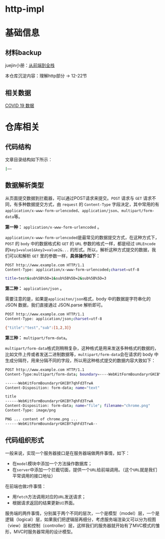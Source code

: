 # http-impl

# 基础信息

## 材料backup

juejin小册：[从前端到全栈](https://juejin.cn/book/7133100888566005763?utm_source=course_list)

本仓库沉淀内容：理解http部分 → 12-22节

## 相关数据
[COVID 19 数据](https://github.com/maxMaxineChen/COVID-19-worldwide-json-data-script)



# 仓库相关

## 代码结构


文章目录结构如下所示：

```bash
|——
```



## 数据解析类型

从页面提交数据到拦截器，可以通过POST请求来提交。`POST` 请求与 `GET` 请求不同，有多种数据提交方式，由 `request` 的 `Content-Type` 字段决定，其中常用的有`application/x-www-form-urlencoded`、`application/json`、`multipart/form-data`等。

**第一种：** `application/x-www-form-urlencoded` 。

`application/x-www-form-urlencoded`是最常见的数据提交方式，在这种方式下，`POST` 的 `body` 中的数据格式和 `GET` 的 `URL` 参数的格式一样，都是经过 `URLEncode` 的`key1=value1&key2=value2&...` 的形式。所以，解析这种方式提交的数据，我们可以和解析 `GET` 里的参数一样，**具体操作如下：**

```bash
POST http://www.example.com HTTP/1.1
Content-Type: application/x-www-form-urlencoded;charset=utf-8

title=test&sub%5B%5D=1&sub%5B%5D=2&sub%5B%5D=3
```

**第二种：** `application/json` 。

需要注意的是，如果是`applicaiton/json`格式，body 中的数据是字符串化的 JSON 数据，我们直接通过 JSON.parse 解析即可。

```bash
POST http://www.example.com HTTP/1.1 
Content-Type: application/json;charset=utf-8

{"title":"test","sub":[1,2,3]}
```

**第三种：** `multipart/form-data`。

`multipart/form-data`格式则稍稍复杂，这种格式是用来发送多种格式的数据的，比如文件上传或者发送二进制数据等，`multipart/form-data`会在请求的 body 中生成分隔符，用来分隔不同的字段，所以用这种格式提交的数据内容大致如下：

```bash
POST http://www.example.com HTTP/1.1
Content-Type:multipart/form-data; boundary=----WebKitFormBoundaryrGKCBY7qhFd3TrwA

------WebKitFormBoundaryrGKCBY7qhFd3TrwA
Content-Disposition: form-data; name="text"

title
------WebKitFormBoundaryrGKCBY7qhFd3TrwA
Content-Disposition: form-data; name="file"; filename="chrome.png"
Content-Type: image/png

PNG ... content of chrome.png ...
------WebKitFormBoundaryrGKCBY7qhFd3TrwA--
```



## 代码组织形式

一般来说，实现一个服务器接口是在服务器端做两件事情，如下：

- 在`model`模块中添加一个方法操作数据库；
- 在`server`中添加一个拦截切面，提供一个`URL`给前端调用。（这个`URL`就是我们平常调用的接口地址）

在前端也做`2`件事情：

- 用`fetch`方法调用对应的`URL`发送请求；
- 根据请求返回的结果更新`UI`界面。

服务端的两件事情，分别属于两个不同的层次，一个是模型（model）层，一个是逻辑（logical）层，如果我们把逻辑层再细分，考虑服务端渲染又可以分为视图（view）层和控制（controller）层，这样我们的服务器就开始有了MVC模式的雏形，MVC时服务器常用的设计模型。











